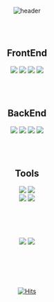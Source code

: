 
<div align="center"> 



<!--

### Hi there 👋
**hhJ830/hhJ830** is a ✨ _special_ ✨ repository because its `README.md` (this file) appears on your GitHub profile.

Here are some ideas to get you started:

- 🔭 I’m currently working on ...
- 🌱 I’m currently learning ...
- 👯 I’m looking to collaborate on ...
- 🤔 I’m looking for help with ...
- 💬 Ask me about ...
- 📫 How to reach me: ...
- 😄 Pronouns: ...
- ⚡ Fun fact: ...
-->
![header](https://capsule-render.vercel.app/api?type=Waving&color=gradient&customColorList=0,2,2,5,30&height=250&text=Hello%World&fontSize=60&fontAlign=70)




<br/>
 <br/>

 ## FrontEnd
<img src="https://img.shields.io/badge/HTML5-E34F26?style=for-the-badge&logo=HTML5&logoColor=white">
<img src="https://img.shields.io/badge/CSS3-1572B6?style=for-the-badge&logo=CSS3&logoColor=white">
<img src="https://img.shields.io/badge/JavaScript-F7DF1E?style=for-the-badge&logo=JavaScript&logoColor=white">
<img src="https://img.shields.io/badge/React-61DAFB?style=for-the-badge&logo=React&logoColor=black">

<br><br>


 ## BackEnd
<img src="https://img.shields.io/badge/JAVA-007396?style=for-the-badge&logo=Java&logoColor=white">
<img src="https://img.shields.io/badge/SpringBoot-6DB33F?style=for-the-badge&logo=SpringBoot&logoColor=white">
<img src="https://img.shields.io/badge/MySQL-4479A1?style=for-the-badge&logo=MySQL&logoColor=white">
<img src="https://img.shields.io/badge/aws-232F3E?style=for-the-badge&logo=Amazon aws&logoColor=white">

<br><br>


## Tools
<img src="https://img.shields.io/badge/VSCode-007ACC?style=for-the-badge&logo=VisualStudioCode&logoColor=white">
<img src="https://img.shields.io/badge/IntelliJ-000000?style=for-the-badge&logo=IntelliJ IDEA&logoColor=white">

<br>
<img src="https://img.shields.io/badge/github-181717?style=for-the-badge&logo=github&logoColor=white">
<img src="https://img.shields.io/badge/Notion-000000?style=for-the-badge&logo=Notion&logoColor=white">

   <br/>
   <br/>
<br>
<br>

## 
 <a href="https://velog.io/@jhh0830"><img src="https://img.shields.io/badge/Tech%20Blog-11B48A?style=flat-square&logo=Vimeo&logoColor=white&link=https://velog.io/@jhh0830"/></a>
<a href="mailto:jhh8890@naver.com"><img src="https://img.shields.io/badge/Gmail-d14836?style=flat-square&logo=Gmail&logoColor=white&link=jhh8890@naver.com"/></a>
<br><br><br>



<!--

[![Solved.ac
백준](http://mazassumnida.wtf/api/v2/generate_badge?boj=jhh0830)](https://solved.ac/jhh0830)
[![Top Langs](https://github-readme-stats.vercel.app/api/top-langs/?username=hhJ830&layout=donut)](https://github.com/anuraghazra/github-readme-stats)

[![현희's GitHub stats](https://github-readme-stats.vercel.app/api?username=hhJ830)](https://github.com/anuraghazra/github-readme-stats&theme=dracula)

-->

<br>
<br>

<!-- 방문자 수 -->
[![Hits](https://hits.seeyoufarm.com/api/count/incr/badge.svg?url=https%3A%2F%2Fgithub.com%2FhhJ830&count_bg=%23FF9FC8&title_bg=%233E044A&icon=&icon_color=%23E7E7E7&title=Today&edge_flat=false)](https://hits.seeyoufarm.com)
